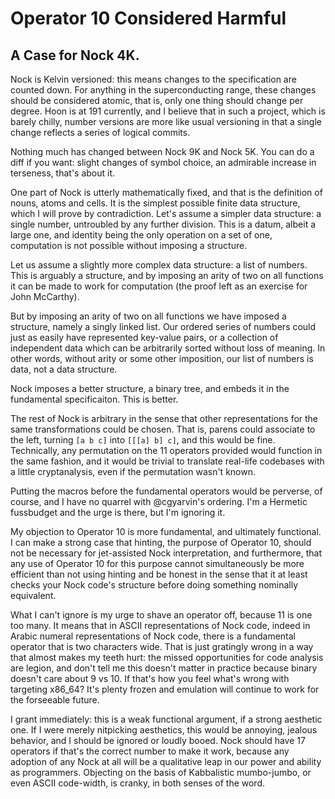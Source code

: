 # Operator 10 Considered Harmful

## A Case for Nock 4K.

Nock is Kelvin versioned: this means changes to the specification are counted down. For anything in the superconducting range, these changes should be considered atomic, that is, only one thing should change per degree. Hoon is at 191 currently, and I believe that in such a project, which is barely chilly, number versions are more like usual versioning in that a single change reflects a series of logical commits.

Nothing much has changed between Nock 9K and Nock 5K. You can do a diff if you want: slight changes of symbol choice, an admirable increase in terseness, that's about it.

One part of Nock is utterly mathematically fixed, and that is the definition of nouns, atoms and cells. It is the simplest possible finite data structure, which I will prove by contradiction. Let's assume a simpler data structure: a single number, untroubled by any further division. This is a datum, albeit a large one, and identity being the only operation on a set of one, computation is not possible without imposing a structure. 

Let us assume a slightly more complex data structure: a list of numbers. This is arguably a structure, and by imposing an arity of two on all functions it can be made to work for computation (the proof left as an exercise for John McCarthy). 

But by imposing an arity of two on all functions we have imposed a structure, namely a singly linked list. Our ordered series of numbers could just as easily have represented key-value pairs, or a collection of independent data which can be arbitrarily sorted without loss of meaning. In other words, without arity or some other imposition, our list of numbers is data, not a data structure.

Nock imposes a better structure, a binary tree, and embeds it in the fundamental specificaiton. This is better.

The rest of Nock is arbitrary in the sense that other representations for the same transformations could be chosen. That is, parens could associate to the left, turning `[a b c]` into `[[[a] b] c]`, and this would be fine. Technically, any permutation on the 11 operators provided would function in the same fashion, and it would be trivial to translate real-life codebases with a little cryptanalysis, even if the permutation wasn't known. 

Putting the macros before the fundamental operators would be perverse, of course, and I have no quarrel with @cgyarvin's ordering. I'm a Hermetic fussbudget and the urge is there, but I'm ignoring it. 

My objection to Operator 10 is more fundamental, and ultimately functional. I can make a strong case that hinting, the purpose of Operator 10, should not be necessary for jet-assisted Nock interpretation, and furthermore, that any use of Operator 10 for this purpose cannot simultaneously be more efficient than not using hinting and be honest in the sense that it at least checks your Nock code's structure before doing something nominally equivalent.

What I can't ignore is my urge to shave an operator off, because 11 is one too many. It means that in ASCII representations of Nock code, indeed in Arabic numeral representations of Nock code, there is a fundamental operator that is two characters wide. That is just gratingly wrong in a way that almost makes my teeth hurt: the missed opportunities for code analysis are legion, and don't tell me this doesn't matter in practice because binary doesn't care about 9 vs 10. If that's how you feel what's wrong with targeting x86_64? It's plenty frozen and emulation will continue to work for the forseeable future. 

I grant immediately: this is a weak functional argument, if a strong aesthetic one. If I were merely nitpicking aesthetics, this would be annoying, jealous behavior, and I should be ignored or loudly booed. Nock should have 17 operators if that's the correct number to make it work, because any adoption of any Nock at all will be a qualitative leap in our power and ability as programmers. Objecting on the basis of Kabbalistic mumbo-jumbo, or even ASCII code-width, is cranky, in both senses of the word.




